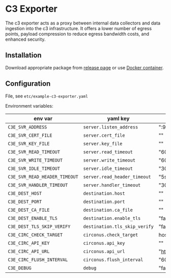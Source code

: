 # C3 Exporter

The c3 exporter acts as a proxy between internal data collectors and data ingestion into the c3 infrastructure. It offers a lower number of egress points, payload compression to reduce egress bandwidth costs, and enhanced security.

## Installation

Download appropriate package from [release page](https://github.com/circonus/c3-exporter/releases) or use [Docker container](https://hub.docker.com/r/circonus/c3-exporter).

## Configuration

File, see `etc/example-c3-exporter.yaml`

Environment variables:

| env var | yaml key | default | required |
|---------|----------|---------|----------|
|`C3E_SVR_ADDRESS`|`server.listen_address`|":9200"|no|
|`C3E_SVR_CERT_FILE`|`server.cert_file`|""|no|
|`C3E_SVR_KEY_FILE`|`server.key_file`|""|no|
|`C3E_SVR_READ_TIMEOUT`|`server.read_timeout`|"60s"|no|
|`C3E_SVR_WRITE_TIMEOUT`|`server.write_timeout`|"60s"|no|
|`C3E_SVR_IDLE_TIMEOUT`|`server.idle_timeout`|"30s"|no|
|`C3E_SVR_READ_HEADER_TIMEOUT`|`server.read_header_timeout`|"5s"|no|
|`C3E_SVR_HANDLER_TIMEOUT`|`server.handler_timeout`|"30s"|no|
|`C3E_DEST_HOST`|`destination.host`|""|YES|
|`C3E_DEST_PORT`|`destination.port`|""|YES|
|`C3E_DEST_CA_FILE`|`destination.ca_file`|""|no|
|`C3E_DEST_ENABLE_TLS`|`destination.enable_tls`|"false"|no|
|`C3E_DEST_TLS_SKIP_VERIFY`|`destination.tls_skip_verify`|"false"|no|
|`C3E_CIRC_CHECK_TARGET`|`circonus.check_target`|hostname|no|
|`C3E_CIRC_API_KEY`|`circonus.api_key`|""|YES|
|`C3E_CIRC_API_URL`|`circonus.api_url`|"https://api.circonus.com/"|no|
|`C3E_CIRC_FLUSH_INTERVAL`|`circonus.flush_interval`|"60s"|no|
|`C3E_DEBUG`|`debug`|"false"|no|
